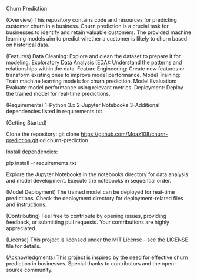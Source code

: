 Churn Prediction

(Overview)
This repository contains code and resources for predicting customer churn in a business. Churn prediction is a crucial task for businesses to identify and retain valuable customers. The provided machine learning models aim to predict whether a customer is likely to churn based on historical data.

(Features)
Data Cleaning: Explore and clean the dataset to prepare it for modeling.
Exploratory Data Analysis (EDA): Understand the patterns and relationships within the data.
Feature Engineering: Create new features or transform existing ones to improve model performance.
Model Training: Train machine learning models for churn prediction.
Model Evaluation: Evaluate model performance using relevant metrics.
Deployment: Deploy the trained model for real-time predictions.


(Requirements)
1-Python 3.x
2-Jupyter Notebooks
3-Additional dependencies listed in requirements.txt

(Getting Started)

Clone the repository:
git clone https://github.com/Moaz108/churn-prediction.git
cd churn-prediction

Install dependencies:

pip install -r requirements.txt

Explore the Jupyter Notebooks in the notebooks directory for data analysis and model development.
Execute the notebooks in sequential order.

(Model Deployment)
The trained model can be deployed for real-time predictions. Check the deployment directory for deployment-related files and instructions.

(Contributing)
Feel free to contribute by opening issues, providing feedback, or submitting pull requests. Your contributions are highly appreciated.

(License)
This project is licensed under the MIT License - see the LICENSE file for details.

(Acknowledgments)
This project is inspired by the need for effective churn prediction in businesses.
Special thanks to contributors and the open-source community.
